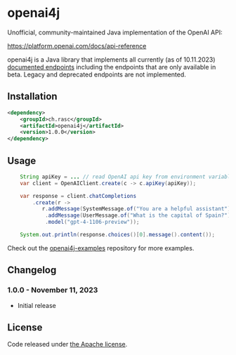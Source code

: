 # openai4j

Unofficial, community-maintained Java implementation of the OpenAI API:

https://platform.openai.com/docs/api-reference

openai4j is a Java library that implements all currently (as of 10.11.2023) [documented endpoints](https://platform.openai.com/docs/api-reference)
including the endpoints that are only available in beta. Legacy and deprecated endpoints are not implemented.

## Installation

```xml
<dependency>
    <groupId>ch.rasc</groupId>
    <artifactId>openai4j</artifactId>
    <version>1.0.0</version>
</dependency>
```


## Usage

```java
    String apiKey = ... // read OpenAI api key from environment variable
    var client = OpenAIClient.create(c -> c.apiKey(apiKey));

    var response = client.chatCompletions
        .create(r -> 
           r.addMessage(SystemMessage.of("You are a helpful assistant"))
            .addMessage(UserMessage.of("What is the capital of Spain?"))
            .model("gpt-4-1106-preview"));

    System.out.println(response.choices()[0].message().content());
```

Check out the [openai4j-examples](https://github.com/ralscha/openai4j-examples) repository for more examples.


## Changelog

### 1.0.0 - November 11, 2023
  * Initial release



## License
Code released under [the Apache license](http://www.apache.org/licenses/).
